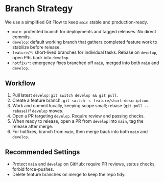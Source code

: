 # Branch Strategy

We use a simplified Git Flow to keep `main` stable and production-ready.

- `main`: protected branch for deployments and tagged releases. No direct commits.
- `develop`: default working branch that gathers completed feature work to stabilize before release.
- `feature/*`: short-lived branches for individual tasks. Rebase on `develop`, open PRs back into `develop`.
- `hotfix/*`: emergency fixes branched off `main`, merged into both `main` and `develop`.

## Workflow

1. Pull latest `develop`: `git switch develop && git pull`.
2. Create a feature branch: `git switch -c feature/short-description`.
3. Work and commit locally, keeping scope small; rebase (`git pull --rebase`) if `develop` moves.
4. Open a PR targeting `develop`. Require review and passing checks.
5. When ready to release, open a PR from `develop` into `main`, tag the release after merge.
6. For hotfixes, branch from `main`, then merge back into both `main` and `develop`.

## Recommended Settings

- Protect `main` and `develop` on GitHub: require PR reviews, status checks, forbid force-pushes.
- Delete feature branches on merge to keep the repo tidy.
